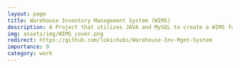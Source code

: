 ```yaml
---
layout: page
title: Warehouse Inventory Management System (WIMS)
description: A Project that utilizes JAVA and MySQL to create a WIMS for client Ms.XX from an education company named Karadi Path
img: assets/img/WIMS_cover.png
redirect: https://github.com/lokichubs/Warehouse-Inv-Mgmt-System
importance: 9
category: work
---
```

